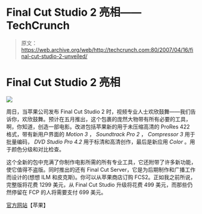 # Final Cut Studio 2 亮相——TechCrunch

> 原文：<https://web.archive.org/web/http://techcrunch.com:80/2007/04/16/final-cut-studio-2-unveiled/>

# Final Cut Studio 2 亮相

![](img/9656be895c262f0003505e8d778fb7fb.png)

周日，当苹果公司发布 Final Cut Studio 2 时，视频专业人士欢欣鼓舞——我们告诉你，欢欣鼓舞。预计在五月推出，这个包裹的庞然大物带有所有必要的工具，啊，你知道，创造一部电影。改进包括苹果新的用于未压缩高清的 ProRes 422 格式，带有新用户界面的 *Motion 3* ， *Soundtrack Pro 2* ， *Compressor 3* 用于批量编码， *DVD Studio Pro 4.2* 用于标清和高清创作，最后是新应用 *Color* 。用于颜色分级和对比检查。

这个全新的包中充满了你制作电影所需的所有专业工具，它还附带了许多新功能，使它值得不盗版。同时推出的还有 Final Cut Server，它是为后期制作和广播工作而设计的(想想 ILM 和皮克斯)。你可以从苹果商店订购 FCS2。正如我之前所说，完整版将花费 1299 美元，从 Final Cut Studio 升级将花费 499 美元，而那些仍然停留在 FCP 的人将需要支付 699 美元。

[官方网站](https://web.archive.org/web/20210416204649/http://www.apple.com/finalcutstudio/)【苹果】